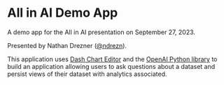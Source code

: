 # All in AI Demo App
A demo app for the All in AI presentation on September 27, 2023.

Presented by Nathan Drezner ([@ndrezn](https://github.com/ndrezn)).

This application uses [Dash Chart Editor](https://github.com/BSd3v/dash-chart-editor) and the [OpenAI Python library](https://github.com/openai/openai-python) to build an application allowing users to ask questions about a dataset and persist views of their dataset with analytics associated.